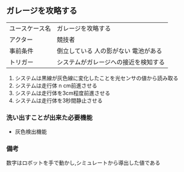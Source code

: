 ## ガレージを攻略する

|   |   |
|---|---|
| ユースケース名 | ガレージを攻略する |
| アクター | 競技者 |
| 事前条件 | 倒立している 人の影がない 電池がある |
| トリガー | システムがガレージへの接近を検知する |

1. システムは黒線が灰色線に変化したことを光センサの値から読み取る
2. システムは走行体 n cm前進させる
3. システムは走行体を3cm程度前進させる
4. システムは走行体を3秒間静止させる

### 洗い出すことが出来た必要機能

- 灰色検出機能

### 備考

数字はロボットを手で動かし,シミュレートから導出した値である

